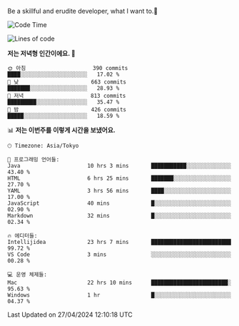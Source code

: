 Be a skillful and erudite developer, what I want to.👶

<!--START_SECTION:waka-->
![Code Time](http://img.shields.io/badge/Code%20Time-741%20hrs%204%20mins-blue)

![Lines of code](https://img.shields.io/badge/%EC%A0%80%EB%8A%94%20%EC%97%AC%ED%83%9C%EA%B9%8C%EC%A7%80%20-1.6%20million%20%EC%A4%84%EC%9D%98%20%EC%BD%94%EB%93%9C%EB%A5%BC%20%EC%9E%91%EC%84%B1%ED%96%88%EC%96%B4%EC%9A%94.-blue)

**저는 저녁형 인간이에요. 🦉** 

```text
🌞 아침                     390 commits         ████░░░░░░░░░░░░░░░░░░░░░   17.02 % 
🌆 낮　                     663 commits         ███████░░░░░░░░░░░░░░░░░░   28.93 % 
🌃 저녁                     813 commits         █████████░░░░░░░░░░░░░░░░   35.47 % 
🌙 밤　                     426 commits         █████░░░░░░░░░░░░░░░░░░░░   18.59 % 
```


📊 **저는 이번주를 이렇게 시간을 보냈어요.** 

```text
🕑︎ Timezone: Asia/Tokyo

💬 프로그래밍 언어들: 
Java                     10 hrs 3 mins       ███████████░░░░░░░░░░░░░░   43.40 % 
HTML                     6 hrs 25 mins       ███████░░░░░░░░░░░░░░░░░░   27.70 % 
YAML                     3 hrs 56 mins       ████░░░░░░░░░░░░░░░░░░░░░   17.00 % 
JavaScript               40 mins             █░░░░░░░░░░░░░░░░░░░░░░░░   02.90 % 
Markdown                 32 mins             █░░░░░░░░░░░░░░░░░░░░░░░░   02.34 % 

🔥 에디터들: 
Intellijidea             23 hrs 7 mins       █████████████████████████   99.72 % 
VS Code                  3 mins              ░░░░░░░░░░░░░░░░░░░░░░░░░   00.28 % 

💻 운영 체제들: 
Mac                      22 hrs 10 mins      ████████████████████████░   95.63 % 
Windows                  1 hr                █░░░░░░░░░░░░░░░░░░░░░░░░   04.37 % 
```


 Last Updated on 27/04/2024 12:10:18 UTC
<!--END_SECTION:waka-->
